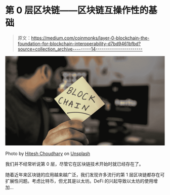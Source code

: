 # 第 0 层区块链——区块链互操作性的基础

> 原文：<https://medium.com/coinmonks/layer-0-blockchain-the-foundation-for-blockchain-interoperability-d7bd9461bfbd?source=collection_archive---------14----------------------->

![](img/e088c5145ddc0f1725836b8f907508e3.png)

Photo by [Hitesh Choudhary](https://unsplash.com/@hiteshchoudhary?utm_source=medium&utm_medium=referral) on [Unsplash](https://unsplash.com?utm_source=medium&utm_medium=referral)

我们并不经常听说第 0 层，尽管它在区块链技术开始时就已经存在了。

随着近年来区块链的应用越来越广泛，我们发现许多流行的第 1 层区块链都存在可扩展性问题。考虑比特币，但尤其是以太坊。DeFi 的兴起导致以太坊的使用增加…